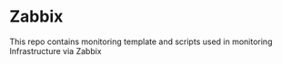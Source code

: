 # Zabbix
This repo contains monitoring template and scripts used in monitoring Infrastructure via Zabbix
